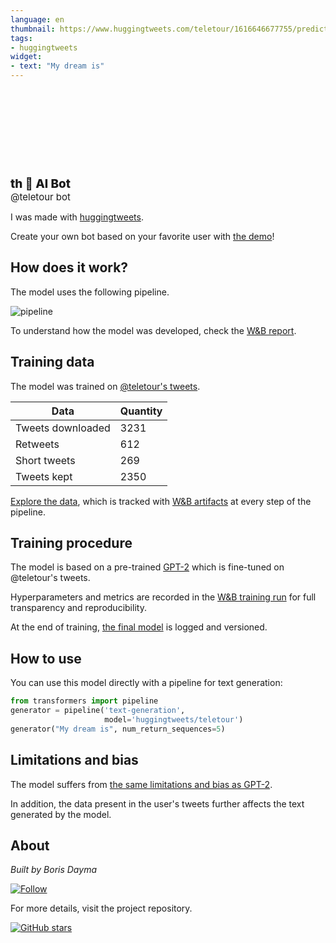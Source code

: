 ```yaml
---
language: en
thumbnail: https://www.huggingtweets.com/teletour/1616646677755/predictions.png
tags:
- huggingtweets
widget:
- text: "My dream is"
---
```


<div>
<div style="width: 132px; height:132px; border-radius: 50%; background-size: cover; background-image: url('https://pbs.twimg.com/profile_images/1372496147835711490/MO1IPreG_400x400.jpg')">
</div>
<div style="margin-top: 8px; font-size: 19px; font-weight: 800">th 🤖 AI Bot </div>
<div style="font-size: 15px">@teletour bot</div>
</div>

I was made with [huggingtweets](https://github.com/borisdayma/huggingtweets).

Create your own bot based on your favorite user with [the demo](https://colab.research.google.com/github/borisdayma/huggingtweets/blob/master/huggingtweets-demo.ipynb)!

## How does it work?

The model uses the following pipeline.

![pipeline](https://github.com/borisdayma/huggingtweets/blob/master/img/pipeline.png?raw=true)

To understand how the model was developed, check the [W&B report](https://wandb.ai/wandb/huggingtweets/reports/HuggingTweets-Train-a-Model-to-Generate-Tweets--VmlldzoxMTY5MjI).

## Training data

The model was trained on [@teletour's tweets](https://twitter.com/teletour).

| Data | Quantity |
| --- | --- |
| Tweets downloaded | 3231 |
| Retweets | 612 |
| Short tweets | 269 |
| Tweets kept | 2350 |

[Explore the data](https://wandb.ai/wandb/huggingtweets/runs/2y9lbyhj/artifacts), which is tracked with [W&B artifacts](https://docs.wandb.com/artifacts) at every step of the pipeline.

## Training procedure

The model is based on a pre-trained [GPT-2](https://huggingface.co/gpt2) which is fine-tuned on @teletour's tweets.

Hyperparameters and metrics are recorded in the [W&B training run](https://wandb.ai/wandb/huggingtweets/runs/3imdcvw8) for full transparency and reproducibility.

At the end of training, [the final model](https://wandb.ai/wandb/huggingtweets/runs/3imdcvw8/artifacts) is logged and versioned.

## How to use

You can use this model directly with a pipeline for text generation:

```python
from transformers import pipeline
generator = pipeline('text-generation',
                     model='huggingtweets/teletour')
generator("My dream is", num_return_sequences=5)
```

## Limitations and bias

The model suffers from [the same limitations and bias as GPT-2](https://huggingface.co/gpt2#limitations-and-bias).

In addition, the data present in the user's tweets further affects the text generated by the model.

## About

*Built by Boris Dayma*

[![Follow](https://img.shields.io/twitter/follow/borisdayma?style=social)](https://twitter.com/intent/follow?screen_name=borisdayma)

For more details, visit the project repository.

[![GitHub stars](https://img.shields.io/github/stars/borisdayma/huggingtweets?style=social)](https://github.com/borisdayma/huggingtweets)
